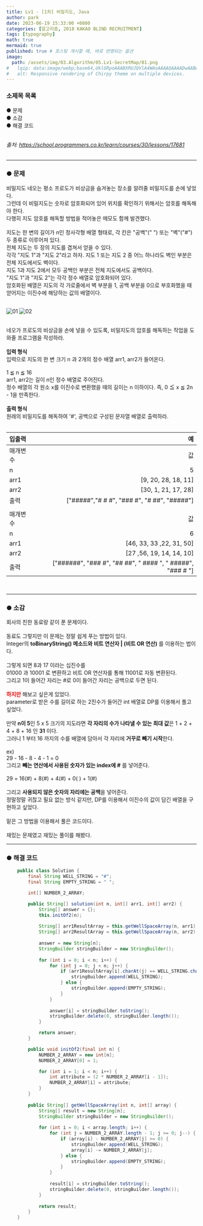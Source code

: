 ```yaml
---
title: Lv1 - [1차] 비밀지도, Java
author: park
date: 2023-06-19 15:33:00 +0800
categories: [알고리즘, 2018 KAKAO BLIND RECRUITMENT]
tags: [typography]
math: true
mermaid: true
published: true # 포스팅 개시할 때, 바로 반영되는 옵션
image: 
  path: /assets/img/03.Algorithm/05.Lv1-SecretMap/01.png
#   lqip: data:image/webp;base64,UklGRpoAAABXRUJQVlA4WAoAAAAQAAAADwAABwAAQUxQSDIAAAARL0AmbZurmr57yyIiqE8oiG0bejIYEQTgqiDA9vqnsUSI6H+oAERp2HZ65qP/VIAWAFZQOCBCAAAA8AEAnQEqEAAIAAVAfCWkAALp8sF8rgRgAP7o9FDvMCkMde9PK7euH5M1m6VWoDXf2FkP3BqV0ZYbO6NA/VFIAAAA
#   alt: Responsive rendering of Chirpy theme on multiple devices.
---
```


### 소제목 목록
● 문제<br/>
● 소감<br/>
● 해결 코드<br/>
<br/>

<i>출처: https://school.programmers.co.kr/learn/courses/30/lessons/17681</i><br/>
<br/>

---

### ● 문제

비밀지도
네오는 평소 프로도가 비상금을 숨겨놓는 장소를 알려줄 비밀지도를 손에 넣었다.<br/>
그런데 이 비밀지도는 숫자로 암호화되어 있어 위치를 확인하기 위해서는 암호를 해독해야 한다.<br/>
다행히 지도 암호를 해독할 방법을 적어놓은 메모도 함께 발견했다.<br/>
<br/>
지도는 한 변의 길이가 n인 정사각형 배열 형태로, 각 칸은 "공백"(" ") 또는 "벽"("#") 두 종류로 이루어져 있다.<br/>
전체 지도는 두 장의 지도를 겹쳐서 얻을 수 있다.<br/>
각각 "지도 1"과 "지도 2"라고 하자. 지도 1 또는 지도 2 중 어느 하나라도 벽인 부분은 전체 지도에서도 벽이다.<br/>
지도 1과 지도 2에서 모두 공백인 부분은 전체 지도에서도 공백이다.<br/>
"지도 1"과 "지도 2"는 각각 정수 배열로 암호화되어 있다.<br/>
암호화된 배열은 지도의 각 가로줄에서 벽 부분을 1, 공백 부분을 0으로 부호화했을 때 얻어지는 이진수에 해당하는 값의 배열이다.<br/>
<br/>

![01](/assets/img/03.Algorithm/05.Lv1-SecretMap/01.png)
![02](/assets/img/03.Algorithm/05.Lv1-SecretMap/02.png)

<br/>
네오가 프로도의 비상금을 손에 넣을 수 있도록, 비밀지도의 암호를 해독하는 작업을 도와줄 프로그램을 작성하라.<br/>
<br/>
<b>입력 형식</b><br/>
입력으로 지도의 한 변 크기 n 과 2개의 정수 배열 arr1, arr2가 들어온다.<br/>
<br/>
1 ≦ n ≦ 16<br/>
arr1, arr2는 길이 n인 정수 배열로 주어진다.<br/>
정수 배열의 각 원소 x를 이진수로 변환했을 때의 길이는 n 이하이다. 즉, 0 ≦ x ≦ 2n - 1을 만족한다.<br/>
<br/>
<b>출력 형식</b><br/>
원래의 비밀지도를 해독하여 '#', 공백으로 구성된 문자열 배열로 출력하라.<br/>
<br/>

| 입출력                       | 예 |
|:-----------------------------|--------:|
| 매개변수                     | 값  |
| n          | 5 |
| arr1          | [9, 20, 28, 18, 11] |
| arr2          | [30, 1, 21, 17, 28] |
| 출력          | ["#####","# # #", "### #", "# ##", "#####"] |
|           |  |
| 매개변수                     | 값  |
| n          | 6 |
| arr1          | [46, 33, 33 ,22, 31, 50] |
| arr2          | [27 ,56, 19, 14, 14, 10] |
| 출력          | ["######", "### #", "## ##", " #### ", " #####", "### # "] |

<br/>

---

### ● 소감

회사의 친한 동료랑 같이 푼 문제이다.<br/>
<br/>
동료도 그렇지만 이 문제는 정말 쉽게 푸는 방법이 있다.<br/>
Integer의 <b>toBinaryString() 메소드와 비트 연산자 | (비트 OR 연산)</b> 를 이용하는 법이다.<br/>
<br/>
그렇게 되면 8과 17 이라는 십진수를<br/>
01000 과 10001 로 변환하고 비트 OR 연산자를 통해 11001로 자동 변환된다.<br/>
그리고 1이 들어간 자리는 #로 0이 들어간 자리는 공백으로 두면 된다.<br/>
<br/>
<b style="color: red;">하지만</b> 해보고 싶은게 있었다.<br/>
parameter로 받은 수를 길이로 하는 2진수가 들어간 int 배열로 DP를 이용해서 풀고 싶었다.<br/>
<br/>
만약 <b>n이 5</b>인 5 x 5 크기의 지도라면 <b>각 자리의 수가 나타낼 수 있는 최대 값</b>은 1 + 2 + 4 + 8 + 16 인 <b>31</b> 이다.<br/>
그러니 1 부터 16 까지의 수를 배열에 담아서 각 자리에 <b>거꾸로 빼기 시작</b>한다.<br/>
<br/>
ex)<br/>
29 - 16 - 8 - 4 - 1 = 0<br/>
그리고 <b>빼는 연산에서 사용된 숫자가 있는 index에 #</b> 를 넣어준다.<br/>
<br/>
29 = 16(#) + 8(#) + 4(#) + 0( ) + 1(#)<br/>
<br/>
그리고 <b>사용되지 않은 숫자의 자리에는 공백</b>을 넣어준다.<br/>
정말정말 귀찮고 필요 없는 방식 같지만, DP를 이용해서 이진수의 값이 담긴 배열을 구현하고 싶었다.<br/>
<br/>
밑은 그 방법을 이용해서 풀은 코드이다.<br/>
<br/>
재밌는 문제였고 재밌는 풀이를 해봤다.<br/>

---

### ● 해결 코드

```java
    public class Solution {
        final String WELL_STRING = "#";
        final String EMPTY_STRING = " ";

        int[] NUMBER_2_ARRAY;

        public String[] solution(int n, int[] arr1, int[] arr2) {
            String[] answer = {};
            this.initOf2(n);
            
            String[] arr1ResultArray = this.getWellSpaceArray(n, arr1);
            String[] arr2ResultArray = this.getWellSpaceArray(n, arr2);
            
            answer = new String[n];
            StringBuilder stringBuilder = new StringBuilder();
            
            for (int i = 0; i < n; i++) {
                for (int j = 0; j < n; j++) {
                    if (arr1ResultArray[i].charAt(j) == WELL_STRING.charAt(0) || arr2ResultArray[i].charAt(j) == WELL_STRING.charAt(0)) {
                        stringBuilder.append(WELL_STRING);
                    } else {
                        stringBuilder.append(EMPTY_STRING);
                    }
                }
                
                answer[i] = stringBuilder.toString();
                stringBuilder.delete(0, stringBuilder.length());
            }

            return answer;
        }

        public void initOf2(final int n) {
            NUMBER_2_ARRAY = new int[n];
            NUMBER_2_ARRAY[0] = 1;

            for (int i = 1; i < n; i++) {
                int attribute = (2 * NUMBER_2_ARRAY[i - 1]);
                NUMBER_2_ARRAY[i] = attribute;
            }
        }
        
        public String[] getWellSpaceArray(int n, int[] array) {
            String[] result = new String[n];
            StringBuilder stringBuilder = new StringBuilder();
            
            for (int i = 0; i < array.length; i++) {
                for (int j = NUMBER_2_ARRAY.length - 1; j >= 0; j--) {
                    if (array[i] - NUMBER_2_ARRAY[j] >= 0) {
                        stringBuilder.append(WELL_STRING);
                        array[i] -= NUMBER_2_ARRAY[j];
                    } else {
                        stringBuilder.append(EMPTY_STRING);
                    }
                }
                
                result[i] = stringBuilder.toString();
                stringBuilder.delete(0, stringBuilder.length());
            }
            
            return result;
        }
    }
```